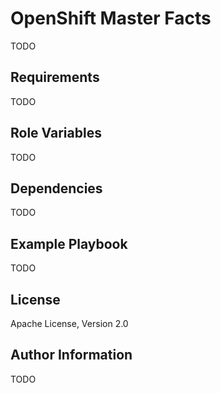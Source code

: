 OpenShift Master Facts
======================

TODO

Requirements
------------

TODO

Role Variables
--------------

TODO

Dependencies
------------

TODO

Example Playbook
----------------

TODO

License
-------

Apache License, Version 2.0

Author Information
------------------

TODO
